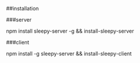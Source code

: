 

##installation

###server

npm install sleepy-server -g && install-sleepy-server

###client

npm install -g sleepy-server && install-sleepy-client
